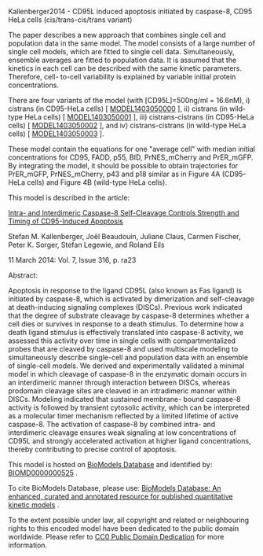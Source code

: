 

Kallenberger2014 - CD95L induced apoptosis initiated by caspase-8, CD95 HeLa
cells (cis/trans-cis/trans variant)

The paper describes a new approach that combines single cell and population
data in the same model. The model consists of a large number of single cell
models, which are fitted to single cell data. Simultaneously, ensemble
averages are fitted to population data. It is assumed that the kinetics in
each cell can be described with the same kinetic parameters. Therefore, cell-
to-cell variability is explained by variable initial protein concentrations.

There are four variants of the model (with [CD95L]=500ng/ml = 16.6nM), i)
cistrans (in CD95-HeLa cells) [
[MODEL1403050000](http://identifiers.org/biomodels.db/MODEL1403050000) ], ii)
cistrans (in wild-type HeLa cells) [
[MODEL1403050001](http://identifiers.org/biomodels.db/MODEL1403050001) ], iii)
cistrans-cistrans (in CD95-HeLa cells) [
[MODEL1403050002](http://identifiers.org/biomodels.db/MODEL1403050002) ], and
iv) cistrans-cistrans (in wild-type HeLa cells) [
[MODEL1403050003](http://identifiers.org/biomodels.db/MODEL1403050003) ].

These model contain the equations for one "average cell" with median initial
concentrations for CD95, FADD, p55, BID, PrNES_mCherry and PrER_mGFP. By
integrating the model, it should be possible to obtain trajectories for
PrER_mGFP, PrNES_mCherry, p43 and p18 similar as in Figure 4A (CD95-HeLa
cells) and Figure 4B (wild-type HeLa cells).

This model is described in the article:

[Intra- and Interdimeric Caspase-8 Self-Cleavage Controls Strength and Timing
of CD95-Induced
Apoptosis](http://identifiers.org/doi/10.1126/scisignal.2004738)

Stefan M. Kallenberger, Joël Beaudouin, Juliane Claus, Carmen Fischer, Peter
K. Sorger, Stefan Legewie, and Roland Eils

11 March 2014: Vol. 7, Issue 316, p. ra23

Abstract:

Apoptosis in response to the ligand CD95L (also known as Fas ligand) is
initiated by caspase-8, which is activated by dimerization and self-cleavage
at death-inducing signaling complexes (DISCs). Previous work indicated that
the degree of substrate cleavage by caspase-8 determines whether a cell dies
or survives in response to a death stimulus. To determine how a death ligand
stimulus is effectively translated into caspase-8 activity, we assessed this
activity over time in single cells with compartmentalized probes that are
cleaved by caspase-8 and used multiscale modeling to simultaneously describe
single-cell and population data with an ensemble of single-cell models. We
derived and experimentally validated a minimal model in which cleavage of
caspase-8 in the enzymatic domain occurs in an interdimeric manner through
interaction between DISCs, whereas prodomain cleavage sites are cleaved in an
intradimeric manner within DISCs. Modeling indicated that sustained membrane-
bound caspase-8 activity is followed by transient cytosolic activity, which
can be interpreted as a molecular timer mechanism reflected by a limited
lifetime of active caspase-8. The activation of caspase-8 by combined intra-
and interdimeric cleavage ensures weak signaling at low concentrations of
CD95L and strongly accelerated activation at higher ligand concentrations,
thereby contributing to precise control of apoptosis.

This model is hosted on [BioModels Database](http://www.ebi.ac.uk/biomodels/)
and identified by:
[BIOMD0000000525](http://identifiers.org/biomodels.db/BIOMD0000000525) .

To cite BioModels Database, please use: [BioModels Database: An enhanced,
curated and annotated resource for published quantitative kinetic
models](http://identifiers.org/pubmed/20587024) .

To the extent possible under law, all copyright and related or neighbouring
rights to this encoded model have been dedicated to the public domain
worldwide. Please refer to [CC0 Public Domain
Dedication](http://creativecommons.org/publicdomain/zero/1.0/) for more
information.

